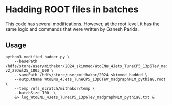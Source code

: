 # Hadding ROOT files in batches

This code has several modifications. However, at the root level, it has the same logic and commands that were written by Ganesh Parida.


## Usage 

```
python3 modified_hadder.py \
    --basePath /hdfs/store/user/mithakor/2024_skimmed/WtoENu_4Jets_TuneCP5_13p6TeV_madgraphMLM_v2-v2_29Jul25_1803_000 \
    --savePath /hdfs/store/user/mithakor/2024_skimmed_hadded \
    --outputName WtoENu_4Jets_TuneCP5_13p6TeV_madgraphMLM_pythia8.root \
    --temp /nfs_scratch/mithakor/temp \
    --batchSize 100  \
    &> log_WtoENu_4Jets_TuneCP5_13p6TeV_madgraphMLM_pythia8.txt &
```